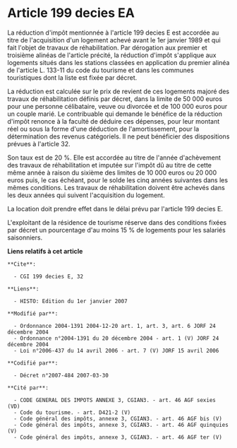 # Article 199 decies EA

La réduction d'impôt mentionnée à l'article 199 decies E est accordée au titre de l'acquisition d'un logement achevé avant le
1er janvier 1989 et qui fait l'objet de travaux de réhabilitation. Par dérogation aux premier et troisième alinéas de
l'article précité, la réduction d'impôt s'applique aux logements situés dans les stations classées en application du premier
alinéa de l'article L. 133-11 du code du tourisme et dans les communes touristiques dont la liste est fixée par décret.

La réduction est calculée sur le prix de revient de ces logements majoré des travaux de réhabilitation définis par décret,
dans la limite de 50 000 euros pour une personne célibataire, veuve ou divorcée et de 100 000 euros pour un couple marié. Le
contribuable qui demande le bénéfice de la réduction d'impôt renonce à la faculté de déduire ces dépenses, pour leur montant
réel ou sous la forme d'une déduction de l'amortissement, pour la détermination des revenus catégoriels. Il ne peut
bénéficier des dispositions prévues à l'article 32.

Son taux est de 20 %. Elle est accordée au titre de l'année d'achèvement des travaux de réhabilitation et imputée sur l'impôt
dû au titre de cette même année à raison du sixième des limites de 10 000 euros ou 20 000 euros puis, le cas échéant, pour le
solde les cinq années suivantes dans les mêmes conditions. Les travaux de réhabilitation doivent être achevés dans les deux
années qui suivent l'acquisition du logement.

La location doit prendre effet dans le délai prévu par l'article 199 decies E.

L'exploitant de la résidence de tourisme réserve dans des conditions fixées par décret un pourcentage d'au moins 15 % de
logements pour les salariés saisonniers.

**Liens relatifs à cet article**

	**Cite**:

	  - CGI 199 decies E, 32

	**Liens**:

	  - HISTO: Edition du 1er janvier 2007

	**Modifié par**:

	  - Ordonnance 2004-1391 2004-12-20 art. 1, art. 3, art. 6 JORF 24 décembre 2004
	  - Ordonnance n°2004-1391 du 20 décembre 2004 - art. 1 (V) JORF 24 décembre 2004
	  - Loi n°2006-437 du 14 avril 2006 - art. 7 (V) JORF 15 avril 2006

	**Codifié par**:

	  - Décret n°2007-484 2007-03-30

	**Cité par**:

	  - CODE GENERAL DES IMPOTS ANNEXE 3, CGIAN3. - art. 46 AGF sexies (VD)
	  - Code du tourisme. - art. D421-2 (V)
	  - Code général des impôts, annexe 3, CGIAN3. - art. 46 AGF bis (V)
	  - Code général des impôts, annexe 3, CGIAN3. - art. 46 AGF quinquies (V)
	  - Code général des impôts, annexe 3, CGIAN3. - art. 46 AGF ter (V)
